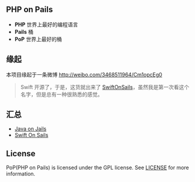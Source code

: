 ## PHP on Pails

- **PHP** 世界上最好的编程语言
- **Pails** 桶
- **PoP** 世界上最好的桶

## 缘起

本项目缘起于一条微博 http://weibo.com/3468511964/Cm1opcEg0

> Swift 开源了，于是，这货就出来了 [SwiftOnSails](https://github.com/SwiftOnSails)，虽然我是第一次看这个名字，但是总有一种很熟悉的感觉。

## 汇总

- [Java on Jails](https://github.com/richdyang/jails)
- [Swift On Sails](https://github.com/SwiftOnSails)

## License

PoP(PHP on Pails) is licensed under the GPL license. See [LICENSE](LICENSE) for more information.
